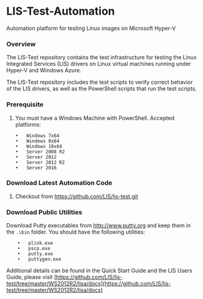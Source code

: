 # LIS-Test-Automation
Automation platform for testing Linux images on Microsoft Hyper-V
### Overview
The LIS-Test repository contains the test infrastructure for testing the Linux Integrated Services (LIS) drivers on Linux virtual machines running under Hyper-V and Windows Azure.

The LIS-Test repository includes the test scripts to verify correct behavior of the LIS drivers, as well as the PowerShell scripts that run the test scripts.

### Prerequisite
1.  You must have a Windows Machine with PowerShell. Accepted platforms:

        •	Windows 7x64
        •	Windows 8x64
        •	Windows 10x64
        •	Server 2008 R2
        •	Server 2012
        •	Server 2012 R2
        •	Server 2016

### Download Latest Automation Code
1.  Checkout from https://github.com/LIS/lis-test.git

### Download Public Utilities
Download Putty executables from http://www.putty.org and keep them in the `.\bin` folder. You should have the following utilities:

        •	plink.exe
        •	pscp.exe
        •	putty.exe
        •	puttygen.exe

Additional details can be found in the Quick Start Guide and the LIS Users Guide, please visit [https://github.com/LIS/lis-test/tree/master/WS2012R2/lisa/docs](https://github.com/LIS/lis-test/tree/master/WS2012R2/lisa/docs)
